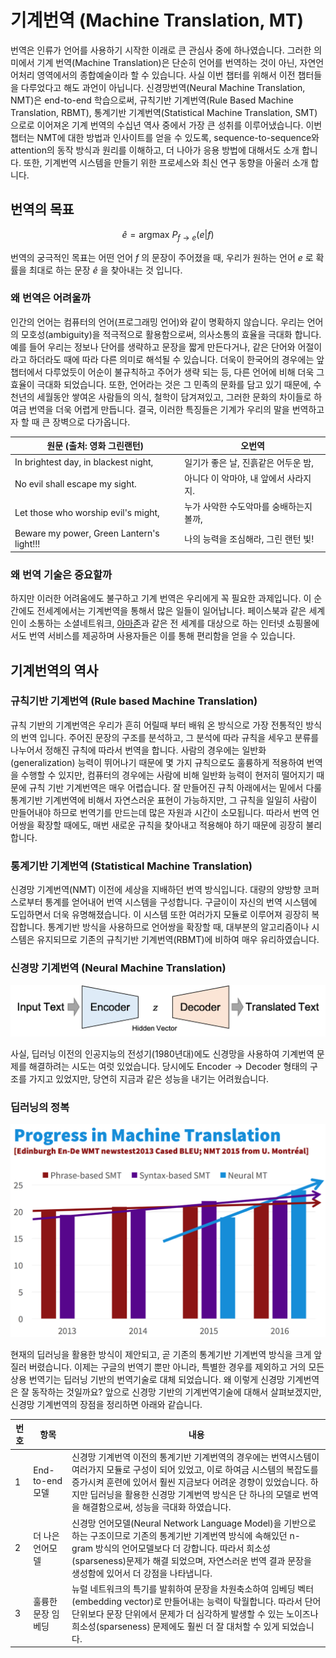 # 기계번역 (Machine Translation, MT)

번역은 인류가 언어를 사용하기 시작한 이래로 큰 관심사 중에 하나였습니다. 그러한 의미에서 기계 번역(Machine Translation)은 단순히 언어를 번역하는 것이 아닌, 자연언어처리 영역에서의 종합예술이라 할 수 있습니다. 사실 이번 챕터를 위해서 이전 챕터들을 다루었다고 해도 과언이 아닙니다. 신경망번역(Neural Machine Translation, NMT)은 end-to-end 학습으로써, 규칙기반 기계번역(Rule Based Machine Translation, RBMT), 통계기반 기계번역(Statistical Machine Translation, SMT)으로로 이어져온 기계 번역의 수십년 역사 중에서 가장 큰 성취를 이루어냈습니다. 이번 챕터는 NMT에 대한 방법과 인사이트를 얻을 수 있도록, sequence-to-sequence와 attention의 동작 방식과 원리를 이해하고, 더 나아가 응용 방법에 대해서도 소개 합니다. 또한, 기계번역 시스템을 만들기 위한 프로세스와 최신 연구 동향을 아울러 소개 합니다.

## 번역의 목표

$$\hat{e} = \text{argmax }P_{f \rightarrow e}(e|f)$$

번역의 궁극적인 목표는 어떤 언어 $f$ 의 문장이 주어졌을 때, 우리가 원하는 언어 $e$ 로 확률을 최대로 하는 문장 $\hat{e}$ 을 찾아내는 것 입니다.

### 왜 번역은 어려울까

인간의 언어는 컴퓨터의 언어(프로그래밍 언어)와 같이 명확하지 않습니다. 우리는 언어의 모호성(ambiguity)을 적극적으로 활용함으로써, 의사소통의 효율을 극대화 합니다. 예를 들어 우리는 정보나 단어를 생략하고 문장을 짧게 만든다거나, 같은 단어와 어절이라고 하더라도 때에 따라 다른 의미로 해석될 수 있습니다. 더욱이 한국어의 경우에는 앞 챕터에서 다루었듯이 어순이 불규칙하고 주어가 생략 되는 등, 다른 언어에 비해 더욱 그 효율이 극대화 되었습니다. 또한, 언어라는 것은 그 민족의 문화를 담고 있기 때문에, 수 천년의 세월동안 쌓여온 사람들의 의식, 철학이 담겨져있고, 그러한 문화의 차이들로 하여금 번역을 더욱 어렵게 만듭니다. 결국, 이러한 특징들은 기계가 우리의 말을 번역하고자 할 때 큰 장벽으로 다가옵니다.

<!--
![대표적인 번역 실패 사례](../assets/10-01-01.png)
-->

|원문 (출처: 영화 그린랜턴) |오번역|
|-|-|
|In brightest day, in blackest night,|일기가 좋은 날, 진흙같은 어두운 밤,|
|No evil shall escape my sight.|아니다 이 악마야, 내 앞에서 사라지지.|
|Let those who worship evil's might,|누가 사악한 수도악마를 숭배하는지 볼까,|
|Beware my power, Green Lantern's light!!!|나의 능력을 조심해라, 그린 랜턴 빛!|

### 왜 번역 기술은 중요할까

하지만 이러한 어려움에도 불구하고 기계 번역은 우리에게 꼭 필요한 과제입니다. 이 순간에도 전세계에서는 기계번역을 통해서 많은 일들이 일어납니다. 페이스북과 같은 세계인이 소통하는 소셜네트워크, [아마존](https://arxiv.org/pdf/1712.05690.pdf)과 같은 전 세계를 대상으로 하는 인터넷 쇼핑몰에서도 번역 서비스를 제공하며 사용자들은 이를 통해 편리함을 얻을 수 있습니다.

## 기계번역의 역사

### 규칙기반 기계번역 (Rule based Machine Translation)

규칙 기반의 기계번역은 우리가 흔히 어릴때 부터 배워 온 방식으로 가장 전통적인 방식의 번역 입니다. 주어진 문장의 구조를 분석하고, 그 분석에 따라 규칙을 세우고 분류를 나누어서 정해진 규칙에 따라서 번역을 합니다. 사람의 경우에는 일반화(generalization) 능력이 뛰어나기 때문에 몇 가지 규칙으로도 훌륭하게 적용하여 번역을 수행할 수 있지만, 컴퓨터의 경우에는 사람에 비해 일반화 능력이 현저히 떨어지기 때문에 규칙 기반 기계번역은 매우 어렵습니다. 잘 만들어진 규칙 아래에서는 밑에서 다룰 통계기반 기계번역에 비해서 자연스러운 표현이 가능하지만, 그 규칙을 일일히 사람이 만들어내야 하므로 번역기를 만드는데 많은 자원과 시간이 소모됩니다. 따라서 번역 언어쌍을 확장할 때에도, 매번 새로운 규칙을 찾아내고 적용해야 하기 때문에 굉장히 불리합니다.

### 통계기반 기계번역 (Statistical Machine Translation)

신경망 기계번역(NMT) 이전에 세상을 지배하던 번역 방식입니다. 대량의 양방향 코퍼스로부터 통계를 얻어내어 번역 시스템을 구성합니다. 구글이이 자신의 번역 시스템에 도입하면서 더욱 유명해졌습니다. 이 시스템 또한 여러가지 모듈로 이루어져 굉장히 복잡합니다. 통계기반 방식을 사용하므로 언어쌍을 확장할 때, 대부분의 알고리즘이나 시스템은 유지되므로 기존의 규칙기반 기계번역(RBMT)에 비하여 매우 유리하였습니다.

### 신경망 기계번역 (Neural Machine Translation)

![[오토인코더 기반의 신경망 기계번역](http://web.stanford.edu/class/cs224n/syllabus.html)](../assets/10-01-02.png)

사실, 딥러닝 이전의 인공지능의 전성기(1980년대)에도 신경망을 사용하여 기계번역 문제를 해결하려는 시도는 여럿 있었습니다. 당시에도 $\text{Encoder} \longrightarrow \text{Decoder}$ 형태의 구조를 가지고 있었지만, 당연히 지금과 같은 성능을 내기는 어려웠습니다.

### 딥러닝의 정복

![[통계기반 기계번역 vs 신경망 기계번역](http://web.stanford.edu/class/cs224n/syllabus.html)](../assets/10-01-03.png)

현재의 딥러닝을 활용한 방식이 제안되고, 곧 기존의 통계기반 기계번역 방식을 크게 앞질러 버렸습니다. 이제는 구글의 번역기 뿐만 아니라, 특별한 경우를 제외하고 거의 모든 상용 번역기는 딥러닝 기반의 번역기술로 대체 되었습니다. 왜 이렇게 신경망 기계번역은 잘 동작하는 것일까요? 앞으로 신경망 기반의 기계번역기술에 대해서 살펴보겠지만, 신경망 기계번역의 장점을 정리하면 아래와 같습니다.

|번호|항목|내용|
|-|-|-|
|1|End-to-end 모델|신경망 기계번역 이전의 통계기반 기계번역의 경우에는 번역시스템이 여러가지 모듈로 구성이 되어 있었고, 이로 하여금 시스템의 복잡도를 증가시켜 훈련에 있어서 훨씬 지금보다 어려운 경향이 있었습니다. 하지만 딥러닝을 활용한 신경망 기계번역 방식은 단 하나의 모델로 번역을 해결함으로써, 성능을 극대화 하였습니다.|
|2|더 나은 언어모델|신경망 언어모델(Neural Network Language Model)을 기반으로 하는 구조이므로 기존의 통계기반 기계번역 방식에 속해있던 n-gram 방식의 언어모델보다 더 강합니다. 따라서 희소성(sparseness)문제가 해결 되었으며, 자연스러운 번역 결과 문장을 생성함에 있어서 더 강점을 나타냅니다.|
|3|훌륭한 문장 임베딩|뉴럴 네트워크의 특기를 발휘하여 문장을 차원축소하여 임베딩 벡터(embedding vector)로 만들어내는 능력이 탁월합니다. 따라서 단어 단위보다 문장 단위에서 문제가 더 심각하게 발생할 수 있는 노이즈나 희소성(sparseness) 문제에도 훨씬 더 잘 대처할 수 있게 되었습니다.|

